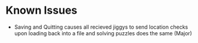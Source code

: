 # Known Issues
- Saving and Quitting causes all recieved jiggys to send location checks upon loading back into a file
and solving puzzles does the same (Major)
